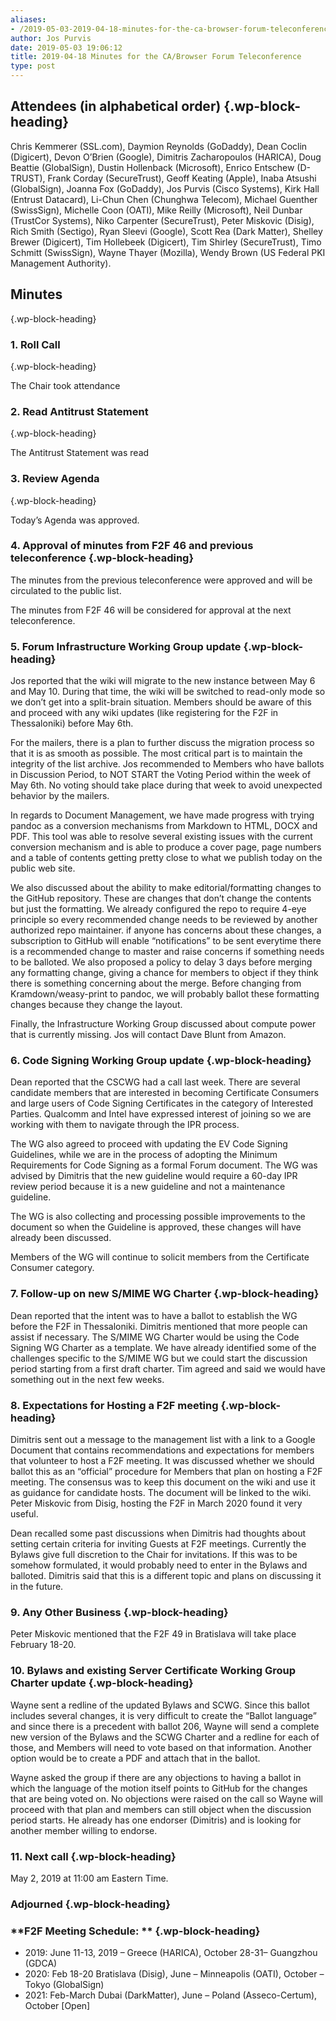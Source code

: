 ```yaml
---
aliases:
- /2019-05-03-2019-04-18-minutes-for-the-ca-browser-forum-teleconference/
author: Jos Purvis
date: 2019-05-03 19:06:12
title: 2019-04-18 Minutes for the CA/Browser Forum Teleconference
type: post
---
```


## Attendees (in alphabetical order) {.wp-block-heading}

Chris Kemmerer (SSL.com), Daymion Reynolds (GoDaddy), Dean Coclin (Digicert), Devon O’Brien (Google), Dimitris Zacharopoulos (HARICA), Doug Beattie (GlobalSign), Dustin Hollenback (Microsoft), Enrico Entschew (D-TRUST), Frank Corday (SecureTrust), Geoff Keating (Apple), Inaba Atsushi (GlobalSign), Joanna Fox (GoDaddy), Jos Purvis (Cisco Systems), Kirk Hall (Entrust Datacard), Li-Chun Chen (Chunghwa Telecom), Michael Guenther (SwissSign), Michelle Coon (OATI), Mike Reilly (Microsoft), Neil Dunbar (TrustCor Systems), Niko Carpenter (SecureTrust), Peter Miskovic (Disig), Rich Smith (Sectigo), Ryan Sleevi (Google), Scott Rea (Dark Matter), Shelley Brewer (Digicert), Tim Hollebeek (Digicert), Tim Shirley (SecureTrust), Timo Schmitt (SwissSign), Wayne Thayer (Mozilla), Wendy Brown (US Federal PKI Management Authority).

## Minutes

{.wp-block-heading}

### 1. Roll Call

{.wp-block-heading}

The Chair took attendance

### 2. Read Antitrust Statement

{.wp-block-heading}

The Antitrust Statement was read

### 3. Review Agenda

{.wp-block-heading}

Today’s Agenda was approved.

### 4. Approval of minutes from F2F 46 and previous teleconference {.wp-block-heading}

The minutes from the previous teleconference were approved and will be circulated to the public list.

The minutes from F2F 46 will be considered for approval at the next teleconference.

### 5. Forum Infrastructure Working Group update {.wp-block-heading}

Jos reported that the wiki will migrate to the new instance between May 6 and May 10. During that time, the wiki will be switched to read-only mode so we don’t get into a split-brain situation. Members should be aware of this and proceed with any wiki updates (like registering for the F2F in Thessaloniki) before May 6th.

For the mailers, there is a plan to further discuss the migration process so that it is as smooth as possible. The most critical part is to maintain the integrity of the list archive. Jos recommended to Members who have ballots in Discussion Period, to NOT START the Voting Period within the week of May 6th. No voting should take place during that week to avoid unexpected behavior by the mailers.

In regards to Document Management, we have made progress with trying pandoc as a conversion mechanisms from Markdown to HTML, DOCX and PDF. This tool was able to resolve several existing issues with the current conversion mechanism and is able to produce a cover page, page numbers and a table of contents getting pretty close to what we publish today on the public web site.

We also discussed about the ability to make editorial/formatting changes to the GitHub repository. These are changes that don’t change the contents but just the formatting. We already configured the repo to require 4-eye principle so every recommended change needs to be reviewed by another authorized repo maintainer. if anyone has concerns about these changes, a subscription to GitHub will enable “notifications” to be sent everytime there is a recommended change to master and raise concerns if something needs to be balloted. We also proposed a policy to delay 3 days before merging any formatting change, giving a chance for members to object if they think there is something concerning about the merge. Before changing from Kramdown/weasy-print to pandoc, we will probably ballot these formatting changes because they change the layout.

Finally, the Infrastructure Working Group discussed about compute power that is currently missing. Jos will contact Dave Blunt from Amazon.

### 6. Code Signing Working Group update {.wp-block-heading}

Dean reported that the CSCWG had a call last week. There are several candidate members that are interested in becoming Certificate Consumers and large users of Code Signing Certificates in the category of Interested Parties. Qualcomm and Intel have expressed interest of joining so we are working with them to navigate through the IPR process.

The WG also agreed to proceed with updating the EV Code Signing Guidelines, while we are in the process of adopting the Minimum Requirements for Code Signing as a formal Forum document. The WG was advised by Dimitris that the new guideline would require a 60-day IPR review period because it is a new guideline and not a maintenance guideline.

The WG is also collecting and processing possible improvements to the document so when the Guideline is approved, these changes will have already been discussed.

Members of the WG will continue to solicit members from the Certificate Consumer category.

### 7. Follow-up on new S/MIME WG Charter {.wp-block-heading}

Dean reported that the intent was to have a ballot to establish the WG before the F2F in Thessaloniki. Dimitris mentioned that more people can assist if necessary. The S/MIME WG Charter would be using the Code Signing WG Charter as a template. We have already identified some of the challenges specific to the S/MIME WG but we could start the discussion period starting from a first draft charter. Tim agreed and said we would have something out in the next few weeks.

### 8. Expectations for Hosting a F2F meeting {.wp-block-heading}

Dimitris sent out a message to the management list with a link to a Google Document that contains recommendations and expectations for members that volunteer to host a F2F meeting. It was discussed whether we should ballot this as an “official” procedure for Members that plan on hosting a F2F meeting. The consensus was to keep this document on the wiki and use it as guidance for candidate hosts. The document will be linked to the wiki. Peter Miskovic from Disig, hosting the F2F in March 2020 found it very useful.

Dean recalled some past discussions when Dimitris had thoughts about setting certain criteria for inviting Guests at F2F meetings. Currently the Bylaws give full discretion to the Chair for invitations. If this was to be somehow formulated, it would probably need to enter in the Bylaws and balloted. Dimitris said that this is a different topic and plans on discussing it in the future.

### 9. Any Other Business {.wp-block-heading}

Peter Miskovic mentioned that the F2F 49 in Bratislava will take place February 18-20.

### 10. Bylaws and existing Server Certificate Working Group Charter update {.wp-block-heading}

Wayne sent a redline of the updated Bylaws and SCWG. Since this ballot includes several changes, it is very difficult to create the “Ballot language” and since there is a precedent with ballot 206, Wayne will send a complete new version of the Bylaws and the SCWG Charter and a redline for each of those, and Members will need to vote based on that information. Another option would be to create a PDF and attach that in the ballot.

Wayne asked the group if there are any objections to having a ballot in which the language of the motion itself points to GitHub for the changes that are being voted on. No objections were raised on the call so Wayne will proceed with that plan and members can still object when the discussion period starts. He already has one endorser (Dimitris) and is looking for another member willing to endorse.

### 11. Next call {.wp-block-heading}

May 2, 2019 at 11:00 am Eastern Time.

### Adjourned {.wp-block-heading}

### **F2F Meeting Schedule: ** {.wp-block-heading}

- 2019: June 11-13, 2019 – Greece (HARICA), October 28-31– Guangzhou (GDCA)
- 2020: Feb 18-20 Bratislava (Disig), June – Minneapolis (OATI), October – Tokyo (GlobalSign)
- 2021: Feb-March Dubai (DarkMatter), June – Poland (Asseco-Certum), October \[Open\]